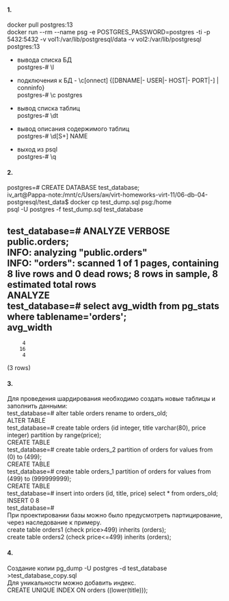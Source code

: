 #### 1. 
docker pull postgres:13  
docker run --rm --name psg -e POSTGRES_PASSWORD=postgres -ti -p 5432:5432 -v vol1:/var/lib/postgresql/data -v vol2:/var/lib/postgresql postgres:13  
* вывода списка БД  
postgres-# \l  
  
* подключения к БД - \c[onnect] {[DBNAME|- USER|- HOST|- PORT|-] | conninfo}  
postgres-# \c postgres  

* вывод списка таблиц  
postgres-# \dt   
* вывод описания содержимого таблиц  
postgres-# \d[S+] NAME  

* выход из psql  
postgres-# \q  

#### 2. 
postgres=# CREATE DATABASE test_database;  
iv_art@Pappa-note:/mnt/c/Users/ан/virt-homeworks-virt-11/06-db-04-postgresql/test_data$ docker cp test_dump.sql psg:/home  
psql -U postgres -f test_dump.sql test_database    

test_database=# ANALYZE VERBOSE public.orders;  
INFO:  analyzing "public.orders"  
INFO:  "orders": scanned 1 of 1 pages, containing 8 live rows and 0 dead rows; 8 rows in sample, 8 estimated total rows  
ANALYZE  
test_database=# select avg_width from pg_stats where tablename='orders';  
 avg_width  
-----------  
         4  
        16  
         4  
(3 rows)  

#### 3.  
Для проведения шардирования необходимо создать новые таблицы и заполнить данными:  
test_database=# alter table orders rename to orders_old;  
ALTER TABLE  
test_database=# create table orders (id integer, title varchar(80), price integer) partition by range(price);  
CREATE TABLE  
test_database=# create table orders_2 partition of orders for values from (0) to (499);  
CREATE TABLE  
test_database=# create table orders_1 partition of orders for values from (499) to (999999999);  
CREATE TABLE  
test_database=# insert into orders (id, title, price) select * from orders_old;  
INSERT 0 8  
test_database=#  
При проектировании базы можно было предусмотреть партицирование, через наследование к примеру.  
create table orders1 (check price>499) inherits (orders);  
create table orders2 (check price<=499) inherits (orders);  

#### 4. 
Создание копии 
pg_dump -U postgres -d test_database >test_database_copy.sql  
Для уникальности можно добавить индекс.  
CREATE UNIQUE INDEX ON orders ((lower(title)));  
